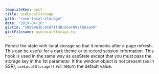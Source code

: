 ```yaml
---
templateKey: post
title: useLocalStorage
path: "/use-local-storage"
date: "2019-04-20"
gistId: "59598636c81071fd8c66af092fb02a09"
gistFilename: useLocalStorage.ts
---
```


Persist the state with local storage so that it remains after a page refresh. This can be useful for a dark theme or to record session information.
This hook is used in the same way as useState except that you must pass the storage key in the 1st parameter.
If the window object is not present (as in SSR), `useLocalStorage()` will return the default value.
